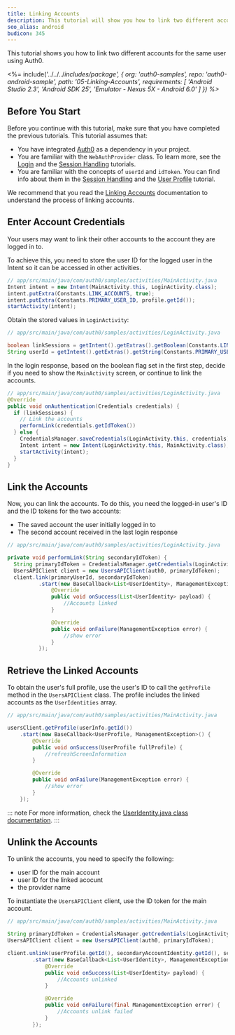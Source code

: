 ```yaml
---
title: Linking Accounts
description: This tutorial will show you how to link two different accounts for the same user.
seo_alias: android
budicon: 345
---
```


This tutorial shows you how to link two different accounts for the same user using Auth0.

<%= include('../../../_includes/_package', {
  org: 'auth0-samples',
  repo: 'auth0-android-sample',
  path: '05-Linking-Accounts',
  requirements: [
    'Android Studio 2.3',
    'Android SDK 25',
    'Emulator - Nexus 5X - Android 6.0'
  ]
}) %>__

## Before You Start

Before you continue with this tutorial, make sure that you have completed the previous tutorials. This tutorial assumes that:
* You have integrated [Auth0](https://github.com/auth0/Auth0.Android) as a dependency in your project. 
* You are familiar with the `WebAuthProvider` class. To learn more, see the [Login](/quickstart/native/android/00-login) and the [Session Handling](/quickstart/native/android/03-session-handling) tutorials.
* You are familiar with the concepts of `userId` and `idToken`. You can find info about them in the [Session Handling](/quickstart/native/android/03-session-handling) and the [User Profile](/quickstart/native/android/04-user-profile) tutorial.

We recommend that you read the [Linking Accounts](/link-accounts) documentation to understand the process of linking accounts.

## Enter Account Credentials

Your users may want to link their other accounts to the account they are logged in to. 

To achieve this, you need to store the user ID for the logged user in the Intent so it can be accessed in other activities.

```java
// app/src/main/java/com/auth0/samples/activities/MainActivity.java
Intent intent = new Intent(MainActivity.this, LoginActivity.class);        
intent.putExtra(Constants.LINK_ACCOUNTS, true);
intent.putExtra(Constants.PRIMARY_USER_ID, profile.getId());
startActivity(intent);
```

Obtain the stored values in `LoginActivity`:

```java
// app/src/main/java/com/auth0/samples/activities/LoginActivity.java

boolean linkSessions = getIntent().getExtras().getBoolean(Constants.LINK_ACCOUNTS, false);
String userId = getIntent().getExtras().getString(Constants.PRIMARY_USER_ID);
```

In the login response, based on the boolean flag set in the first step, decide if you need to show the `MainActivity` screen, or continue to link the accounts. 

```java
// app/src/main/java/com/auth0/samples/activities/LoginActivity.java
@Override
public void onAuthentication(Credentials credentials) {
  if (linkSessions) {
    // Link the accounts
    performLink(credentials.getIdToken())
  } else {
    CredentialsManager.saveCredentials(LoginActivity.this, credentials);
    Intent intent = new Intent(LoginActivity.this, MainActivity.class);
    startActivity(intent);
  }
}
```

## Link the Accounts

Now, you can link the accounts. To do this, you need the logged-in user's ID and the ID tokens for the two accounts: 
* The saved account the user initially logged in to
* The second account received in the last login response

```java
// app/src/main/java/com/auth0/samples/activities/LoginActivity.java

private void performLink(String secondaryIdToken) {
  String primaryIdToken = CredentialsManager.getCredentials(LoginActivity.this).getIdToken();
  UsersAPIClient client = new UsersAPIClient(auth0, primaryIdToken);
  client.link(primaryUserId, secondaryIdToken)
          .start(new BaseCallback<List<UserIdentity>, ManagementException>() {
              @Override
              public void onSuccess(List<UserIdentity> payload) {
                  //Accounts linked
              }

              @Override
              public void onFailure(ManagementException error) {
                  //show error
              }
          });
```

## Retrieve the Linked Accounts

To obtain the user's full profile, use the user's ID to call the `getProfile` method in the `UsersAPIClient` class. The profile includes the linked accounts as the `UserIdentities` array. 

```java
// app/src/main/java/com/auth0/samples/activities/MainActivity.java

usersClient.getProfile(userInfo.getId())
    .start(new BaseCallback<UserProfile, ManagementException>() {
        @Override
        public void onSuccess(UserProfile fullProfile) {
            //refreshScreenInformation
        }

        @Override
        public void onFailure(ManagementException error) {
            //show error
        }
    });
```

::: note
For more information, check the [UserIdentity.java class documentation](https://github.com/auth0/Auth0.Android/blob/master/auth0/src/main/java/com/auth0/android/result/UserIdentity.java).
:::

## Unlink the Accounts

To unlink the accounts, you need to specify the following: 
* user ID for the main account
* user ID for the linked acocunt
* the provider name

To instantiate the `UsersAPIClient` client, use the ID token for the main account.

```java
// app/src/main/java/com/auth0/samples/activities/MainActivity.java

String primaryIdToken = CredentialsManager.getCredentials(LoginActivity.this).getIdToken();
UsersAPIClient client = new UsersAPIClient(auth0, primaryIdToken);

client.unlink(userProfile.getId(), secondaryAccountIdentity.getId(), secondaryAccountIdentity.getProvider())
        .start(new BaseCallback<List<UserIdentity>, ManagementException>() {
            @Override
            public void onSuccess(List<UserIdentity> payload) {
                //Accounts unlinked
            }

            @Override
            public void onFailure(final ManagementException error) {
                //Accounts unlink failed
            }
        });
```
